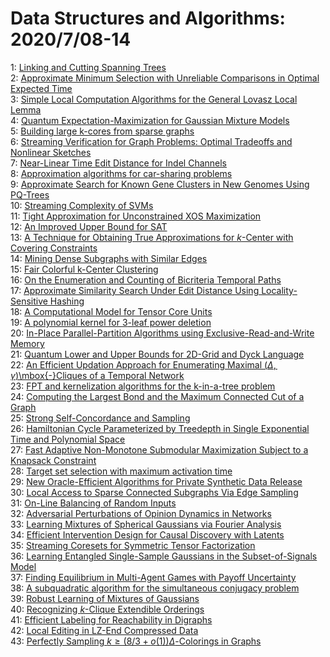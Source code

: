 # Data Structures and Algorithms: 2020/7/08-14  
1: [Linking and Cutting Spanning Trees](https://doi.org/10.48550/arXiv.1801.06846)  
2: [Approximate Minimum Selection with Unreliable Comparisons in Optimal  Expected Time](https://doi.org/10.48550/arXiv.1805.02033)  
3: [Simple Local Computation Algorithms for the General Lovasz Local Lemma](https://doi.org/10.48550/arXiv.1809.07910)  
4: [Quantum Expectation-Maximization for Gaussian Mixture Models](https://doi.org/10.48550/arXiv.1908.06657)  
5: [Building large k-cores from sparse graphs](https://doi.org/10.48550/arXiv.2002.07612)  
6: [Streaming Verification for Graph Problems: Optimal Tradeoffs and  Nonlinear Sketches](https://doi.org/10.48550/arXiv.2007.03039)  
7: [Near-Linear Time Edit Distance for Indel Channels](https://doi.org/10.48550/arXiv.2007.03040)  
8: [Approximation algorithms for car-sharing problems](https://doi.org/10.48550/arXiv.2007.03057)  
9: [Approximate Search for Known Gene Clusters in New Genomes Using PQ-Trees](https://doi.org/10.48550/arXiv.2007.03589)  
10: [Streaming Complexity of SVMs](https://doi.org/10.48550/arXiv.2007.03633)  
11: [Tight Approximation for Unconstrained XOS Maximization](https://doi.org/10.48550/arXiv.1811.09045)  
12: [An Improved Upper Bound for SAT](https://doi.org/10.48550/arXiv.2007.03829)  
13: [A Technique for Obtaining True Approximations for $k$-Center with  Covering Constraints](https://doi.org/10.48550/arXiv.2007.03946)  
14: [Mining Dense Subgraphs with Similar Edges](https://doi.org/10.48550/arXiv.2007.03950)  
15: [Fair Colorful k-Center Clustering](https://doi.org/10.48550/arXiv.2007.04059)  
16: [On the Enumeration and Counting of Bicriteria Temporal Paths](https://doi.org/10.48550/arXiv.1812.02507)  
17: [Approximate Similarity Search Under Edit Distance Using  Locality-Sensitive Hashing](https://doi.org/10.48550/arXiv.1907.01600)  
18: [A Computational Model for Tensor Core Units](https://doi.org/10.48550/arXiv.1908.06649)  
19: [A polynomial kernel for $3$-leaf power deletion](https://doi.org/10.48550/arXiv.1911.04249)  
20: [In-Place Parallel-Partition Algorithms using Exclusive-Read-and-Write  Memory](https://doi.org/10.48550/arXiv.2004.12532)  
21: [Quantum Lower and Upper Bounds for 2D-Grid and Dyck Language](https://doi.org/10.48550/arXiv.2007.03402)  
22: [An Efficient Updation Approach for Enumerating Maximal $(\Delta,  \gamma)$\mbox{-}Cliques of a Temporal Network](https://doi.org/10.48550/arXiv.2007.04411)  
23: [FPT and kernelization algorithms for the k-in-a-tree problem](https://doi.org/10.48550/arXiv.2007.04468)  
24: [Computing the Largest Bond and the Maximum Connected Cut of a Graph](https://doi.org/10.48550/arXiv.2007.04513)  
25: [Strong Self-Concordance and Sampling](https://doi.org/10.48550/arXiv.1911.05656)  
26: [Hamiltonian Cycle Parameterized by Treedepth in Single Exponential Time  and Polynomial Space](https://doi.org/10.48550/arXiv.2002.04368)  
27: [Fast Adaptive Non-Monotone Submodular Maximization Subject to a Knapsack  Constraint](https://doi.org/10.48550/arXiv.2007.05014)  
28: [Target set selection with maximum activation time](https://doi.org/10.48550/arXiv.2007.05246)  
29: [New Oracle-Efficient Algorithms for Private Synthetic Data Release](https://doi.org/10.48550/arXiv.2007.05453)  
30: [Local Access to Sparse Connected Subgraphs Via Edge Sampling](https://doi.org/10.48550/arXiv.2007.05523)  
31: [On-Line Balancing of Random Inputs](https://doi.org/10.48550/arXiv.1903.06898)  
32: [Adversarial Perturbations of Opinion Dynamics in Networks](https://doi.org/10.48550/arXiv.2003.07010)  
33: [Learning Mixtures of Spherical Gaussians via Fourier Analysis](https://doi.org/10.48550/arXiv.2004.05813)  
34: [Efficient Intervention Design for Causal Discovery with Latents](https://doi.org/10.48550/arXiv.2005.11736)  
35: [Streaming Coresets for Symmetric Tensor Factorization](https://doi.org/10.48550/arXiv.2006.01225)  
36: [Learning Entangled Single-Sample Gaussians in the Subset-of-Signals  Model](https://doi.org/10.48550/arXiv.2007.05557)  
37: [Finding Equilibrium in Multi-Agent Games with Payoff Uncertainty](https://doi.org/10.48550/arXiv.2007.05647)  
38: [A subquadratic algorithm for the simultaneous conjugacy problem](https://doi.org/10.48550/arXiv.2007.05870)  
39: [Robust Learning of Mixtures of Gaussians](https://doi.org/10.48550/arXiv.2007.05912)  
40: [Recognizing $k$-Clique Extendible Orderings](https://doi.org/10.48550/arXiv.2007.06060)  
41: [Efficient Labeling for Reachability in Digraphs](https://doi.org/10.48550/arXiv.2007.06105)  
42: [Local Editing in LZ-End Compressed Data](https://doi.org/10.48550/arXiv.2007.06167)  
43: [Perfectly Sampling $k\geq (8/3 +o(1))\Delta$-Colorings in Graphs](https://doi.org/10.48550/arXiv.2007.06360)  